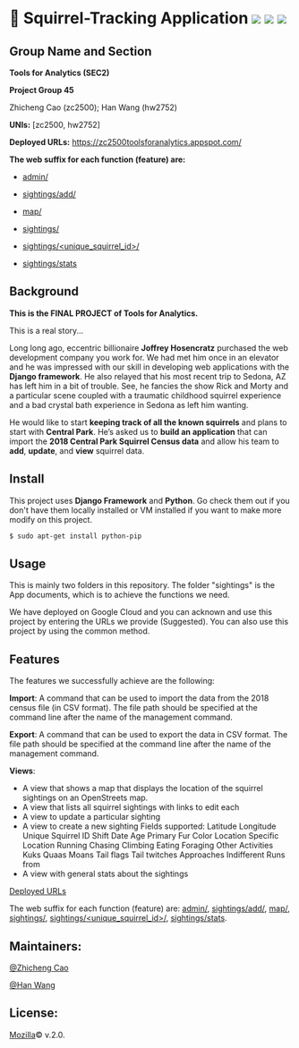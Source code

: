 # :hamster: Squirrel-Tracking Application ![](https://img.shields.io/badge/License-Mozilla%20v2.0-blue) ![](https://img.shields.io/badge/Environment-Django-yellowgreen)  ![](https://img.shields.io/badge/Build-passing-red)

## Group Name and Section

**Tools for Analytics (SEC2)**

**Project Group 45**

Zhicheng Cao (zc2500);
Han Wang (hw2752)

**UNIs:** [zc2500, hw2752]

**Deployed URLs:** https://zc2500toolsforanalytics.appspot.com/

**The web suffix for each function (feature) are:**

- [admin/](https://zc2500toolsforanalytics.appspot.com/admin/)

- [sightings/add/](https://zc2500toolsforanalytics.appspot.com/sightings/add/)

- [map/](https://zc2500toolsforanalytics.appspot.com/map/)

- [sightings/](https://zc2500toolsforanalytics.appspot.com/sightings/)

- [sightings/<unique_squirrel_id>/](https://zc2500toolsforanalytics.appspot.com/sightings/<unique_squirrel_id>/)

- [sightings/stats](https://zc2500toolsforanalytics.appspot.com/sightings/stats)

## Background

**This is the FINAL PROJECT of Tools for Analytics.** 

This is a real story...

Long long ago, eccentric billionaire **Joffrey Hosencratz** purchased the web development company you work for. We had met him once in an elevator and he was impressed with our skill in developing web applications with the **Django framework**. He also relayed that his most recent trip to Sedona, AZ has left him in a bit of trouble. See, he fancies the show Rick and Morty and a particular scene coupled with a traumatic childhood squirrel experience and a bad crystal bath experience in Sedona as left him wanting. 

He would like to start **keeping track of all the known squirrels** and plans to start with **Central Park**. He’s asked us to **build an application** that can import the **2018 Central Park Squirrel Census data** and allow his team to **add**, **update**, and **view** squirrel data. 

## Install

This project uses **Django Framework** and **Python**. Go check them out if you don't have them locally installed or VM installed if you want to make more modify on this project.

```sh
$ sudo apt-get install python-pip
```

## Usage

This is mainly two folders in this repository. The folder "sightings" is the App documents, which is to achieve the functions we need. 

We have deployed on Google Cloud and you can acknown and use this project by entering the URLs we provide (Suggested).  You can also use this project by using the common method.

## Features

The features we successfully achieve are the following:

**Import**: A command that can be used to import the data from the 2018 census file (in CSV format). The file path should be specified at the command line after the name of the management command. 

**Export**: A command that can be used to export the data in CSV format. The file path should be specified at the command line after the name of the management command. 

**Views**:
- A view that shows a map that displays the location of the squirrel sightings on an OpenStreets map.
- A view that lists all squirrel sightings with links to edit each
- A view to update a particular sighting
- A view to create a new sighting
  Fields supported:
    Latitude
    Longitude
    Unique Squirrel ID
    Shift
    Date
    Age
    Primary Fur Color
    Location
    Specific Location
    Running
    Chasing
    Climbing
    Eating
    Foraging
    Other Activities
    Kuks
    Quaas
    Moans
    Tail flags
    Tail twitches
    Approaches
    Indifferent
    Runs from
- A view with general stats about the sightings

[Deployed URLs](https://zc2500toolsforanalytics.appspot.com/)

The web suffix for each function (feature) are:
[admin/](https://zc2500toolsforanalytics.appspot.com/admin/),
[sightings/add/](https://zc2500toolsforanalytics.appspot.com/sightings/add/),
[map/](https://zc2500toolsforanalytics.appspot.com/map/),
[sightings/](https://zc2500toolsforanalytics.appspot.com/sightings/),
[sightings/<unique_squirrel_id>/](https://zc2500toolsforanalytics.appspot.com/sightings/<unique_squirrel_id>/),
[sightings/stats](https://zc2500toolsforanalytics.appspot.com/sightings/stats).

## Maintainers:

[@Zhicheng Cao](https://github.com/tonycao5)

[@Han Wang](https://github.com/hw2752)

## License:
[Mozilla](https://www.mozilla.org/en-US/MPL/)© v.2.0.
